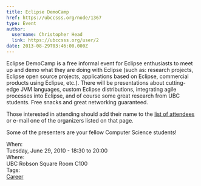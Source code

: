 ```yaml
---
title: Eclipse DemoCamp 
href: https://ubccsss.org/node/1367
type: Event
author:
  username: Christopher Head
  link: https://ubccsss.org/user/2
date: 2013-08-29T03:46:00.000Z
---
```


<div class="field field-name-body field-type-text-with-summary field-label-hidden"><div class="field-items"><div class="field-item even"><p>Eclipse DemoCamp is a free informal event for Eclipse enthusiasts to meet up and demo what they are doing with Eclipse (such as: research projects, Eclipse open source projects, applications based on Eclipse, commercial products using Eclipse, etc.). There will be presentations about cutting-edge JVM languages, custom Eclipse distributions, integrating agile processes into Eclipse, and of course some great research from UBC students. Free snacks and great networking guaranteed.</p>
<p>Those interested in attending should add their name to the <a href="https://wiki.eclipse.org/Eclipse_DemoCamps_Helios_2010/Vancouver">list of attendees</a> or e-mail one of the organizers listed on that page.</p>
<p>Some of the presenters are your fellow Computer Science students!</p>
</div></div></div><div class="field field-name-field-dates field-type-datetime field-label-above"><div class="field-label">When:&#xA0;</div><div class="field-items"><div class="field-item even"><span class="date-display-single">Tuesday, June 29, 2010 - <span class="date-display-range"><span class="date-display-start">18:30</span> to <span class="date-display-end">20:00</span></span></span></div></div></div><div class="field field-name-field-location field-type-text field-label-above"><div class="field-label">Where:&#xA0;</div><div class="field-items"><div class="field-item even">UBC Robson Square Room C100</div></div></div>    <footer>
    <div class="field field-name-field-tags field-type-taxonomy-term-reference field-label-above"><div class="field-label">Tags:&#xA0;</div><div class="field-items"><div class="field-item even"><a href="/career">Career</a></div></div></div>      </footer>